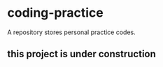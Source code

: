 # coding-practice
A repository stores personal practice codes.


## this project is under construction

